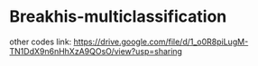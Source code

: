 # Breakhis-multiclassification
other codes link: https://drive.google.com/file/d/1_o0R8piLugM-TN1DdX9n6nHhXzA9QOsO/view?usp=sharing
